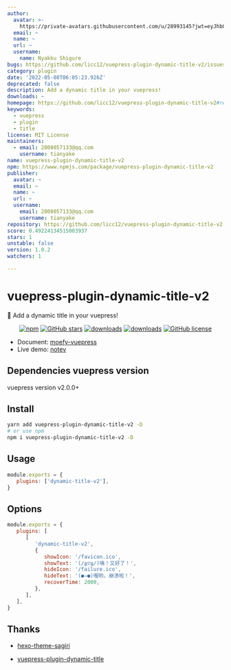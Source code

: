 ```yaml
---
author:
  avatar: >-
    https://private-avatars.githubusercontent.com/u/28993145?jwt=eyJhbGciOiJIUzI1NiIsInR5cCI6IkpXVCJ9.eyJpc3MiOiJnaXRodWIuY29tIiwiYXVkIjoicmF3LmdpdGh1YnVzZXJjb250ZW50LmNvbSIsImtleSI6ImtleTEiLCJleHAiOjE3MzQ2NzM2MjAsIm5iZiI6MTczNDY3MjQyMCwicGF0aCI6Ii91LzI4OTkzMTQ1In0.0WWqm3vK_Q32ivRMFWQgL9BnoHleT3WuuGE2wTmA4n8&v=4
  email: ~
  name: ~
  url: ~
  username:
    name: Nyakku Shigure
bugs: https://github.com/licc12/vuepress-plugin-dynamic-title-v2/issues
category: plugin
date: '2022-05-08T06:05:23.926Z'
deprecated: false
description: Add a dynamic title in your vuepress!
downloads: ~
homepage: https://github.com/licc12/vuepress-plugin-dynamic-title-v2#readme
keywords:
  - vuepress
  - plugin
  - title
license: MIT License
maintainers:
  - email: 2808057133@qq.com
    username: tianyake
name: vuepress-plugin-dynamic-title-v2
npm: https://www.npmjs.com/package/vuepress-plugin-dynamic-title-v2
publisher:
  avatar: ~
  email: ~
  name: ~
  url: ~
  username:
    email: 2808057133@qq.com
    username: tianyake
repository: https://github.com/licc12/vuepress-plugin-dynamic-title-v2
score: 0.49224134515003937
stars: 1
unstable: false
version: 1.0.2
watchers: 1

---
```


# vuepress-plugin-dynamic-title-v2 <GitHubLink repo="moefyit/vuepress-plugin-dynamic-title-v2"/>

:eyes: Add a dynamic title in your vuepress!

<p align="center">
   <a href="https://www.npmjs.com/package/vuepress-plugin-dynamic-title-v2" target="_blank"><img alt="npm" src="https://img.shields.io/npm/v/vuepress-plugin-dynamic-title-v2.svg"></a>
    <a href="https://github.com/licc12/vuepress-plugin-dynamic-title-v2/stargazers" target="_blank"><img alt="GitHub stars" src="https://img.shields.io/github/stars/licc12/vuepress-plugin-dynamic-title-v2"></a>
   <a href="https://www.npmjs.com/package/vuepress-plugin-dynamic-title-v2" target="_blank"><img alt="downloads" src="https://img.shields.io/npm/dt/vuepress-plugin-dynamic-title-v2.svg"></a>
    <a href="https://www.npmjs.com/package/vuepress-plugin-dynamic-title-v2" target="_blank"><img alt="downloads" src="https://img.shields.io/npm/dm/vuepress-plugin-dynamic-title-v2.svg"></a>
   <a href="https://github.com/licc12/vuepress-plugin-dynamic-title-v2/blob/main/LICENSE"><img alt="GitHub license" src="https://camo.githubusercontent.com/20e20fd59f11d3ae8c122e7dd277e524a97ca731ff34dbff7070918e9730ae39/68747470733a2f2f696d672e736869656c64732e696f2f6769746875622f6c6963656e73652f6d6f65667969742f76756570726573732d706c7567696e2d64796e616d69632d7469746c65" data-canonical-src="https://img.shields.io/github/license/licc12/vuepress-plugin-dynamic-title-v2" style="max-width: 100%;"></a>
</p>

-  Document: [moefy-vuepress](https://moefyit.github.io/moefy-vuepress/)
-  Live demo: [notev](https://nyakku.moe/)

## Dependencies vuepress version

vuepress version v2.0.0+

## Install

```bash
yarn add vuepress-plugin-dynamic-title-v2 -D
# or use npm
npm i vuepress-plugin-dynamic-title-v2 -D
```

## Usage

```javascript
module.exports = {
   plugins: ['dynamic-title-v2'],
}
```

## Options

```js
module.exports = {
   plugins: [
      [
         'dynamic-title-v2',
         {
            showIcon: '/favicon.ico',
            showText: '(/≧▽≦/)咦！又好了！',
            hideIcon: '/failure.ico',
            hideText: '(●—●)喔哟，崩溃啦！',
            recoverTime: 2000,
         },
      ],
   ],
}
```

## Thanks

-  [hexo-theme-sagiri](https://github.com/DIYgod/diygod.me/blob/master/themes/sagiri/src/title.js)

-  [vuepress-plugin-dynamic-title](https://github.com/moefyit/vuepress-plugin-dynamic-title)
